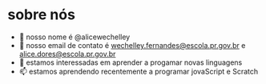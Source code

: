 # sobre nós
- 👀 nosso nome é @alicewechelley
- 🌱 nosso email de contato é wechelley.fernandes@escola.pr.gov.br e alice.dores@escola.pr.gov.br
- 💞️ estamos interessadas em aprender a progamar novas linguagens 
- 📫 estamos aprendendo recentemente a programar jovaScript e Scratch

<!---
alicewechechelley/alicewechechelley is a ✨ special ✨ repository because its `README.md` (this file) appears on your GitHub profile.
You can click the Preview link to take a look at your changes.
--->
